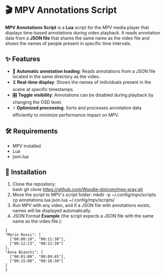 # 🎬 MPV Annotations Script

**MPV Annotations Script** is a **Lua** script for the MPV media player that displays time-based annotations during video playback. It reads annotation data from a **JSON file** that shares the same name as the video file and shows the names of people present in specific time intervals.

## ✨ Features
- 📌 **Automatic annotation loading**: Reads annotations from a JSON file located in the same directory as the video.
- ⏳ **Real-time display**: Shows the names of individuals present in the scene at specific timestamps.
- 🎛️ **Toggle visibility**: Annotations can be disabled during playback by changing the OSD level.
- ⚡ **Optimized processing**: Sorts and processes annotation data efficiently to minimize performance impact on MPV.


## 🛠️ Requirements
- MPV installed
- Lua
- json.lua 
## 🚀 Installation
1. Clone the repository:  
   bash
   git clone https://github.com/Woodie-dotcom/mpv-xray.git
2. Move the script to MPV's script folder:
   mkdir -p ~/.config/mpv/scripts
   cp annotations.lua json.lua ~/.config/mpv/scripts/
3. Run MPV with any video, and if a JSON file with annotations exists, names will be displayed automatically.
4. JSON Format **Example** (the script expects a JSON file with the same name as the video file.):
  ```
{
  "Mario Rossi": [
    ["00:00:10", "00:11:30"],
    ["00:12:23", "00:22:30"]
  ],
  "Anna Bianchi": [
    ["00:01:00", "00:09:45"],
    ["00:15:00", "00:16:30"]
  ]
} 
```
  

    


